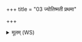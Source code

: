 +++
title = "03 ज्योतिष्मती प्रथमा"

+++
<details><summary>मूलम् (WS)</summary>

ज्योतिष्मती प्रथमा शतौदना त्रीणि ज्योतींषि कृणुते स्वर्यती ।  
तां दातार उपजीवन्ति यत्र तत्र देवैः सधमादं मदन्ति ॥ ४ ॥
</details>